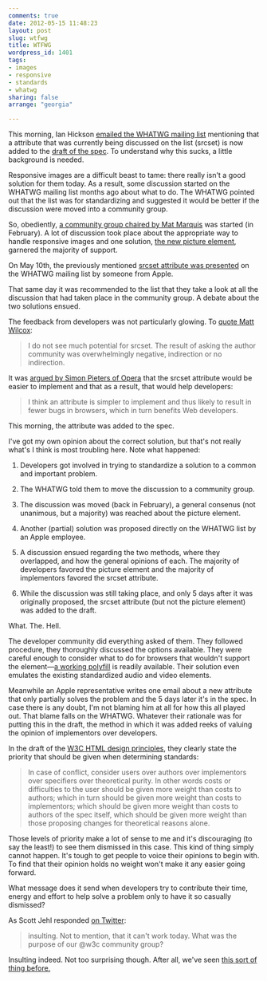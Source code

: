```yaml
---
comments: true
date: 2012-05-15 11:48:23
layout: post
slug: wtfwg
title: WTFWG
wordpress_id: 1401
tags:
- images
- responsive
- standards
- whatwg
sharing: false
arrange: "georgia"

---
```


This morning, Ian Hickson [emailed the WHATWG mailing list](http://lists.w3.org/Archives/Public/public-whatwg-archive/2012May/0247.html) mentioning that a attribute that was currently being discussed on the list (srcset) is now added to the [draft of the spec](http://www.whatwg.org/specs/web-apps/current-work/multipage/embedded-content-1.html#attr-img-srcset). To understand why this sucks, a little background is needed.

Responsive images are a difficult beast to tame: there really isn't a good solution for them today. As a result, some discussion started on the WHATWG mailing list months ago about what to do. The WHATWG pointed out that the list was for standardizing and suggested it would be better if the discussion were moved into a community group.




So, obediently, [a community group chaired by Mat Marquis](http://www.w3.org/community/respimg/) was started (in February). A lot of discussion took place about the appropriate way to handle responsive images and one solution, [the new picture element](http://www.w3.org/community/respimg/2012/03/07/14/), garnered the majority of support.




On May 10th, the previously mentioned [srcset attribute was presented](http://lists.w3.org/Archives/Public/public-whatwg-archive/2012May/0138.html) on the WHATWG mailing list by someone from Apple.




That same day it was recommended to the list that they take a look at all the discussion that had taken place in the community group. A debate about the two solutions ensued.




The feedback from developers was not particularly glowing. To [quote Matt Wilcox](http://lists.w3.org/Archives/Public/public-whatwg-archive/2012May/0252.html):




> 

> 
> I do not see much potential for srcset. The result of asking the author community was overwhelmingly negative, indirection or no indirection.
> 
> 





It was [argued by Simon Pieters of Opera](http://lists.w3.org/Archives/Public/public-whatwg-archive/2012May/0176.html) that the srcset attribute would be easier to implement and that as a result, that would help developers:




> 

> 
> I think an attribute is simpler to implement and thus likely to result in fewer bugs in browsers, which in turn benefits Web developers.
> 
> 





This morning, the attribute was added to the spec.




I've got my own opinion about the correct solution, but that's not really what's I think is most troubling here. Note what happened:






  1. Developers got involved in trying to standardize a solution to a common and important problem.


  2. The WHATWG told them to move the discussion to a community group.


  3. The discussion was moved (back in February), a general consenus (not unanimous, but a majority) was reached about the picture element.


  4. Another (partial) solution was proposed directly on the WHATWG list by an Apple employee.


  5. A discussion ensued regarding the two methods, where they overlapped, and how the general opinions of each. The majority of developers favored the picture element and the majority of implementors favored the srcset attribute.


  6. While the discussion was still taking place, and only 5 days after it was originally proposed, the srcset attribute (but not the picture element) was added to the draft.




What. The. Hell.




The developer community did everything asked of them. They followed procedure, they thoroughly discussed the options available. They were careful enough to consider what to do for browsers that wouldn't support the element—[a working polyfill](https://github.com/scottjehl/picturefill) is readily available. Their solution even emulates the existing standardized audio and video elements.




Meanwhile an Apple representative writes one email about a new attribute that only partially solves the problem and the 5 days later it's in the spec. In case there is any doubt, I'm not blaming him at all for how this all played out. That blame falls on the WHATWG. Whatever their rationale was for putting this in the draft, the method in which it was added reeks of valuing the opinion of implementors over developers.




In the draft of the [W3C HTML design principles](http://www.w3.org/TR/html-design-principles/), they clearly state the priority that should be given when determining standards:




> 

> 
> In case of conflict, consider users over authors over implementors over specifiers over theoretical purity. In other words costs or difficulties to the user should be given more weight than costs to authors; which in turn should be given more weight than costs to implementors; which should be given more weight than costs to authors of the spec itself, which should be given more weight than those proposing changes for theoretical reasons alone.
> 
> 





Those levels of priority make a lot of sense to me and it's discouraging (to say the least!) to see them dismissed in this case. This kind of thing simply cannot happen. It's tough to get people to voice their opinions to begin with. To find that their opinion holds no weight won't make it any easier going forward.




What message does it send when developers try to contribute their time, energy and effort to help solve a problem only to have it so casually dismissed?




As Scott Jehl responded [on Twitter](https://twitter.com/#!/scottjehl/status/202378107502600192):




> 

> 
> insulting. Not to mention, that it can't work today. What was the purpose of our @w3c community group?
> 
> 





Insulting indeed. Not too surprising though. After all, we've seen [this sort of thing before.](http://adactio.com/journal/4982/)

